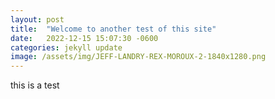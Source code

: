 ```yaml
---
layout: post
title:  "Welcome to another test of this site"
date:   2022-12-15 15:07:30 -0600
categories: jekyll update
image: /assets/img/JEFF-LANDRY-REX-MOROUX-2-1840x1280.png
---
```


this is a test